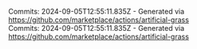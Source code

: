 Commits: 2024-09-05T12:55:11.835Z - Generated via https://github.com/marketplace/actions/artificial-grass
<br>
Commits: 2024-09-05T12:55:11.835Z - Generated via https://github.com/marketplace/actions/artificial-grass
<br>
